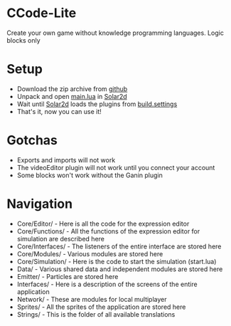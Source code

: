 # CCode-Lite
Create your own game without knowledge programming languages. Logic blocks only

# Setup
* Download the zip archive from [github](https://github.com/Terra3988/NeoCCode)
* Unpack and open [main.lua](https://github.com/Terra3988/NeoCCode/blob/main/main.lua) in [Solar2d](https://solar2d.com/)
* Wait until [Solar2d](https://solar2d.com/) loads the plugins from [build.settings](https://github.com/Terra3988/NeoCCode/blob/main/build.settings#L28C1-L44)
* That's it, now you can use it!

# Gotchas
* Exports and imports will not work
* The videoEditor plugin will not work until you connect your account
* Some blocks won't work without the Ganin plugin

# Navigation
* Core/Editor/ - Here is all the code for the expression editor
* Core/Functions/ - All the functions of the expression editor for simulation are described here
* Core/Interfaces/ - The listeners of the entire interface are stored here
* Core/Modules/ - Various modules are stored here
* Core/Simulation/ - Here is the code to start the simulation (start.lua)
* Data/ - Various shared data and independent modules are stored here
* Emitter/ - Particles are stored here
* Interfaces/ - Here is a description of the screens of the entire application
* Network/ - These are modules for local multiplayer
* Sprites/ - All the sprites of the application are stored here
* Strings/ - This is the folder of all available translations
